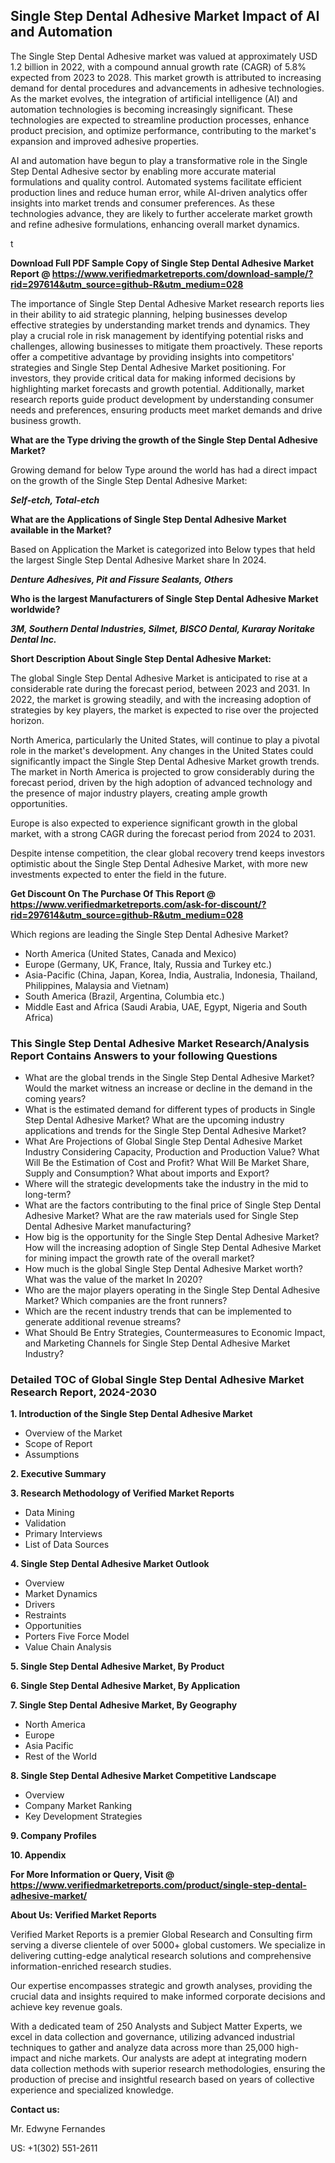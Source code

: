<h2>Single Step Dental Adhesive Market Impact of AI and Automation</h2><p>The Single Step Dental Adhesive market was valued at approximately USD 1.2 billion in 2022, with a compound annual growth rate (CAGR) of 5.8% expected from 2023 to 2028. This market growth is attributed to increasing demand for dental procedures and advancements in adhesive technologies. As the market evolves, the integration of artificial intelligence (AI) and automation technologies is becoming increasingly significant. These technologies are expected to streamline production processes, enhance product precision, and optimize performance, contributing to the market's expansion and improved adhesive properties.</p><p>AI and automation have begun to play a transformative role in the Single Step Dental Adhesive sector by enabling more accurate material formulations and quality control. Automated systems facilitate efficient production lines and reduce human error, while AI-driven analytics offer insights into market trends and consumer preferences. As these technologies advance, they are likely to further accelerate market growth and refine adhesive formulations, enhancing overall market dynamics.</p>t</p><p id="" class=""><strong>Download Full PDF Sample Copy of Single Step Dental Adhesive Market Report @ <a href="https://www.verifiedmarketreports.com/download-sample/?rid=297614&utm_source=github-R&utm_medium=028" target="_blank">https://www.verifiedmarketreports.com/download-sample/?rid=297614&utm_source=github-R&utm_medium=028</a></strong></p><p>The importance of&nbsp;Single Step Dental Adhesive Market research reports lies in their ability to aid strategic planning, helping businesses develop effective strategies by understanding market trends and dynamics. They play a crucial role in risk management by identifying potential risks and challenges, allowing businesses to mitigate them proactively. These reports offer a competitive advantage by providing insights into competitors' strategies and Single Step Dental Adhesive Market positioning. For investors, they provide critical data for making informed decisions by highlighting market forecasts and growth potential. Additionally, market research reports guide product development by understanding consumer needs and preferences, ensuring products meet market demands and drive business growth.</p><p><strong>What are the&nbsp;Type driving the growth of the Single Step Dental Adhesive Market?</strong></p><p id="" class="">Growing demand for below Type around the world has had a direct impact on the growth of the Single Step Dental Adhesive Market:</p><em><strong>Self-etch, Total-etch</strong></em></p><strong>What are the&nbsp;Applications&nbsp;of Single Step Dental Adhesive Market available in the Market?</strong></p><p id="" class="">Based on Application the Market is categorized into Below types that held the largest Single Step Dental Adhesive Market share In 2024.</p><em><strong>Denture Adhesives, Pit and Fissure Sealants, Others</strong></em></p><strong>Who is the largest Manufacturers of Single Step Dental Adhesive Market worldwide?</strong></p><p><em><strong>3M, Southern Dental Industries, Silmet, BISCO Dental, Kuraray Noritake Dental Inc.</strong></em></p><p id="" class=""><strong>Short Description About Single Step Dental Adhesive Market:</strong></p><p>The global Single Step Dental Adhesive Market is anticipated to rise at a considerable rate during the forecast period, between 2023 and 2031. In 2022, the market is growing steadily, and with the increasing adoption of strategies by key players, the market is expected to rise over the projected horizon.</p><p>North America, particularly the United States, will continue to play a pivotal role in the market's development. Any changes in the United States could significantly impact the Single Step Dental Adhesive Market growth trends. The market in North America is projected to grow considerably during the forecast period, driven by the high adoption of advanced technology and the presence of major industry players, creating ample growth opportunities.</p><p>Europe is also expected to experience significant growth in the global market, with a strong CAGR during the forecast period from 2024 to 2031.</p><p>Despite intense competition, the clear global recovery trend keeps investors optimistic about the Single Step Dental Adhesive Market, with more new investments expected to enter the field in the future.</p><p id="" class=""><strong>Get Discount On The Purchase Of This Report @ <a href="https://www.verifiedmarketreports.com/ask-for-discount/?rid=297614&utm_source=github-R&utm_medium=028" target="_blank">https://www.verifiedmarketreports.com/ask-for-discount/?rid=297614&utm_source=github-R&utm_medium=028</a></strong></p>Which regions are leading the Single Step Dental Adhesive Market?</p><ul><li>North America (United States, Canada and Mexico)</li><li>Europe (Germany, UK, France, Italy, Russia and Turkey etc.)</li><li>Asia-Pacific (China, Japan, Korea, India, Australia, Indonesia, Thailand, Philippines, Malaysia and Vietnam)</li><li>South America (Brazil, Argentina, Columbia etc.)</li><li>Middle East and Africa (Saudi Arabia, UAE, Egypt, Nigeria and South Africa)</li></ul><h3 id="" class="">This Single Step Dental Adhesive Market Research/Analysis Report Contains Answers to your following Questions</h3><ul><li>What are the global trends in the Single Step Dental Adhesive Market? Would the market witness an increase or decline in the demand in the coming years?</li><li>What is the estimated demand for different types of products in Single Step Dental Adhesive Market? What are the upcoming industry applications and trends for the Single Step Dental Adhesive Market?</li><li>What Are Projections of Global Single Step Dental Adhesive Market Industry Considering Capacity, Production and Production Value? What Will Be the Estimation of Cost and Profit? What Will Be Market Share, Supply and Consumption? What about imports and Export?</li><li>Where will the strategic developments take the industry in the mid to long-term?</li><li>What are the factors contributing to the final price of Single Step Dental Adhesive Market? What are the raw materials used for Single Step Dental Adhesive Market manufacturing?</li><li>How big is the opportunity for the Single Step Dental Adhesive Market? How will the increasing adoption of Single Step Dental Adhesive Market for mining impact the growth rate of the overall market?</li><li>How much is the global Single Step Dental Adhesive Market worth? What was the value of the market In 2020?</li><li>Who are the major players operating in the Single Step Dental Adhesive Market? Which companies are the front runners?</li><li>Which are the recent industry trends that can be implemented to generate additional revenue streams?</li><li>What Should Be Entry Strategies, Countermeasures to Economic Impact, and Marketing Channels for Single Step Dental Adhesive Market Industry?</li></ul><h3 id="" class="">Detailed TOC of Global Single Step Dental Adhesive Market Research Report, 2024-2030</h3><p id="" class=""><strong>1. Introduction of the Single Step Dental Adhesive Market</strong></p><ul><li>Overview of the Market</li><li>Scope of Report</li><li>Assumptions</li></ul><p id="" class=""><strong>2. Executive Summary</strong></p><p id="" class=""><strong>3. Research Methodology of Verified Market Reports</strong></p><ul><li>Data Mining</li><li>Validation</li><li>Primary Interviews</li><li>List of Data Sources</li></ul><p id="" class=""><strong>4. Single Step Dental Adhesive Market Outlook</strong></p><ul><li>Overview</li><li>Market Dynamics</li><li>Drivers</li><li>Restraints</li><li>Opportunities</li><li>Porters Five Force Model</li><li>Value Chain Analysis</li></ul><p id="" class=""><strong>5. Single Step Dental Adhesive Market, By Product</strong></p><p id="" class=""><strong>6. Single Step Dental Adhesive Market, By Application</strong></p><p id="" class=""><strong>7. Single Step Dental Adhesive Market, By Geography</strong></p><ul><li>North America</li><li>Europe</li><li>Asia Pacific</li><li>Rest of the World</li></ul><p id="" class=""><strong>8. Single Step Dental Adhesive Market Competitive Landscape</strong></p><ul><li>Overview</li><li>Company Market Ranking</li><li>Key Development Strategies</li></ul><p id="" class=""><strong>9. Company Profiles</strong></p><p id="" class=""><strong>10. Appendix</strong></p><p id="" class=""><strong>For More Information or Query, Visit @ <a href="https://www.verifiedmarketreports.com/product/single-step-dental-adhesive-market/" target="_blank">https://www.verifiedmarketreports.com/product/single-step-dental-adhesive-market/</a></strong></p><p id="" class=""><strong>About Us: Verified Market Reports</strong></p><p id="" class="">Verified Market Reports is a premier Global Research and Consulting firm serving a diverse clientele of over 5000+ global customers. We specialize in delivering cutting-edge analytical research solutions and comprehensive information-enriched research studies.</p><p id="" class="">Our expertise encompasses strategic and growth analyses, providing the crucial data and insights required to make informed corporate decisions and achieve key revenue goals.</p><p id="" class="">With a dedicated team of 250 Analysts and Subject Matter Experts, we excel in data collection and governance, utilizing advanced industrial techniques to gather and analyze data across more than 25,000 high-impact and niche markets. Our analysts are adept at integrating modern data collection methods with superior research methodologies, ensuring the production of precise and insightful research based on years of collective experience and specialized knowledge.</p><p id="" class=""><strong>Contact us:</strong></p><p id="" class="">Mr. Edwyne Fernandes</p><p id="" class="">US: +1(302) 551-2611</p>